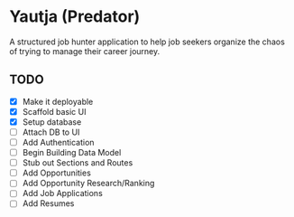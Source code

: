 # Yautja (Predator)

A structured job hunter application to help job seekers organize the chaos of trying to manage their career journey.

## TODO

- [x] Make it deployable
- [x] Scaffold basic UI
- [x] Setup database
- [ ] Attach DB to UI
- [ ] Add Authentication
- [ ] Begin Building Data Model
- [ ] Stub out Sections and Routes
- [ ] Add Opportunities
- [ ] Add Opportunity Research/Ranking
- [ ] Add Job Applications
- [ ] Add Resumes
